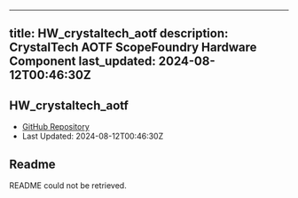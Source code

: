 
---
title: HW_crystaltech_aotf
description: CrystalTech AOTF ScopeFoundry Hardware Component
last_updated: 2024-08-12T00:46:30Z
---

## HW_crystaltech_aotf

- [GitHub Repository](https://github.com/ScopeFoundry/HW_crystaltech_aotf)
- Last Updated: 2024-08-12T00:46:30Z

## Readme

README could not be retrieved.

